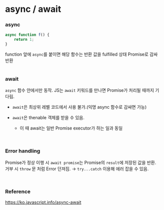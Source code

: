# async / await

### async<br>

```javascript
async function f() {
	return 1;
}
```

function 앞에 `async`를 붙이면 해당 함수는 반환 값을 fulfilled 상태 Promise로 감싸 반환<br>
<br>

### await<br>
`async` 함수 안에서만 동작. JS는 `await` 키워드를 만나면 Promise가 처리될 때까지 기다림.<br>

* `await`은 최상위 레벨 코드에서 사용 불가.(익명 async 함수로 감싸면 가능)<br>

* `await`은 thenable 객체를 받을 수 있음.
	* 이 때 await는 일반 Promise executor가 하는 일과 동일

<br>

### Error handling<br>
Promise가 정상 이행 시 `await promise`는 Promise의 `result`에 저장된 값을 반환. 거부 시 `throw` 문 처럼 Error 던져짐. → `try...catch` 이용해 에러 잡을 수 있음.<br>

<br>

### Reference
https://ko.javascript.info/async-await
